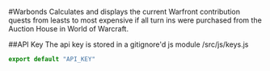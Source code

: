 #Warbonds
Calculates and displays the current Warfront contribution quests from leasts to most expensive if all turn ins were purchased from the Auction House in World of Warcraft.

##API Key
The api key is stored in a gitignore'd js module /src/js/keys.js
```javascript
export default "API_KEY"
```